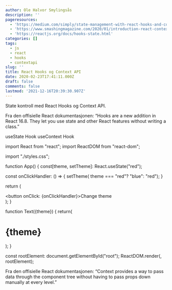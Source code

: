 ```yaml
---
author: Ole Halvor Smylingsås
description: ''
pageresources:
  - 'https://medium.com/simply/state-management-with-react-hooks-and-context-api-at-10-lines-of-code-baf6be8302c'
  - 'https://www.smashingmagazine.com/2020/01/introduction-react-context-api/'
  - 'https://reactjs.org/docs/hooks-state.html'
categories: []
tags:
  - js
  - react
  - hooks
  - contextapi
slug: ''
title: React Hooks og Context API
date: 2020-02-23T17:41:11.000Z
draft: false
comments: false
lastmod: '2021-12-16T20:39:30.907Z'
---
```


State kontroll med React Hooks og Context API.
<!--more-->

Fra den offisielle React dokumentasjonen:
“Hooks are a new addition in React 16.8. They let you use state and other React features without writing a class.”

useState Hook
useContext Hook

import React from "react";
import ReactDOM from "react-dom";

import "./styles.css";


function App() {
  const[theme, setTheme]: React.useState("red");

  const onClickHandler: () => {
  setTheme( theme === "red"? "blue": "red");
  }

  return (
    <div>
      <Text theme={theme}/>
      <button onClick: {onClickHandler}>Change theme</button>
    </div>
  );
}

function Text({theme}) {
return(
  <h1 style: {{
     color: `${theme}`
  }}>{theme}</h1>
);
}

const rootElement: document.getElementById("root");
ReactDOM.render(<App />, rootElement);



Fra den offisielle React dokumentasjonen:
“Context provides a way to pass data through the component tree without having to pass props down manually at every level.”
